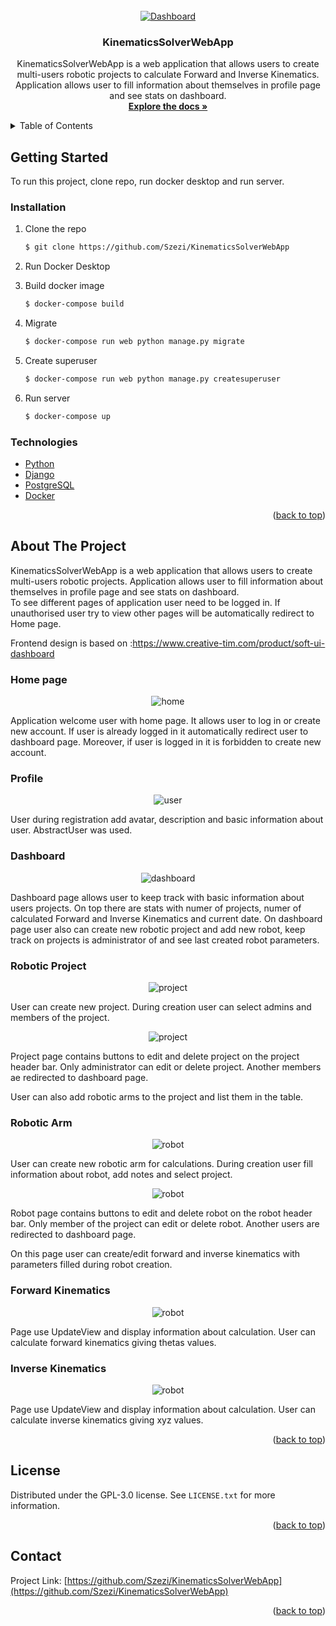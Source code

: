<!-- PROJECT LOGO -->
<br />
<div align="center">
  <a href="https://github.com/Szezi/KinematicsSolverWebApp">
    <img src="static\screen\dashboard.png" alt="Dashboard">
  </a>
<h3 align="center">KinematicsSolverWebApp</h3>
  <p align="center">
KinematicsSolverWebApp is a web application that allows users to create multi-users robotic projects to calculate Forward and Inverse Kinematics. 
Application allows user to fill information about themselves in profile page and see stats on dashboard. <br />
    <a href="https://github.com/Szezi/KinematicsSolverWebApp"><strong>Explore the docs »</strong></a>
  </p>
</div>



<!-- TABLE OF CONTENTS -->
<details>
  <summary>Table of Contents</summary>
  <ol>
    <li>
      <a href="#getting-started">Getting Started</a>
      <ul>
        <li><a href="#installation">Installation</a></li>
      </ul>
      <ul>
        <li><a href="#technologies">Technologies</a></li>
      </ul>
    </li>
    <li><a href="#about-yhe-project">About the project</a></li> 
    <li><a href="#license">License</a></li>
    <li><a href="#contact">Contact</a></li>
  </ol>
</details>



<!-- GETTING STARTED -->
## Getting Started

To run this project, clone repo, run docker desktop and run server.

### Installation

1. Clone the repo
   ```sh
   $ git clone https://github.com/Szezi/KinematicsSolverWebApp
   ```
2. Run Docker Desktop
   
3. Build docker image
    ```sh
   $ docker-compose build
   ```
4. Migrate
    ```sh
   $ docker-compose run web python manage.py migrate
   ```
5. Create superuser
    ```sh
   $ docker-compose run web python manage.py createsuperuser
   ```
6. Run server
    ```sh
   $ docker-compose up 
   ```


### Technologies

* [Python](https://www.python.org/downloads/release/python-390/)
* [Django](https://www.djangoproject.com)
* [PostgreSQL](https://www.postgresql.org)
* [Docker](https://www.docker.com)

<p align="right">(<a href="#top">back to top</a>)</p>



<!-- ABOUT THE PROJECT -->
## About The Project
KinematicsSolverWebApp is a web application that allows users to create multi-users robotic projects. Application allows user to fill information about themselves in profile page and see stats on dashboard. <br />
To see different pages of application user need to be logged in. If unauthorised user try to view other pages will be automatically redirect to Home page.

Frontend design is based on :https://www.creative-tim.com/product/soft-ui-dashboard

### Home page

<div align="center">
<img src="static\screen\home.png" alt="home">
</div>

Application welcome user with home page. It allows user to log in or create new account.
If user is already logged in it automatically redirect user to dashboard page. Moreover, if user is logged in it is forbidden to create new account.


### Profile

<div align="center">
<img src="static\screen\user.png" alt="user">
</div>

User during registration add avatar, description and basic information about user. AbstractUser was used.

### Dashboard

<div align="center">
<img src="static\screen\dashboard.png" alt="dashboard">
</div>

Dashboard page allows user to keep track with basic information about users projects. 
On top there are stats with numer of projects, numer of calculated Forward and Inverse Kinematics and current date.
On dashboard page user also can create new robotic project and add new robot, keep track on projects is administrator of and see last created robot parameters.

### Robotic Project
<div align="center">
<img src="static\screen\project_create.png" alt="project">
</div>

User can create new project. During creation user can select admins and members of the project.

<div align="center">
<img src="static\screen\project.png" alt="project">
</div>

Project page contains buttons to edit and delete project on the project header bar.
Only administrator can edit or delete project. Another members ae redirected to dashboard page.

User can also add robotic arms to the project and list them in the table.

### Robotic Arm
<div align="center">
<img src="static\screen\robot_create.png" alt="robot">
</div>

User can create new robotic arm for calculations. During creation user fill information about robot, add notes and select project.

<div align="center">
<img src="static\screen\robot.png" alt="robot">
</div>

Robot page contains buttons to edit and delete robot on the robot header bar.
Only member of the project can edit or delete robot. Another users are redirected to dashboard page.

On this page user can create/edit forward and inverse kinematics with parameters filled during robot creation.

### Forward Kinematics
<div align="center">
<img src="static\screen\fk_info.png" alt="robot">
</div>

Page use UpdateView and display information about calculation. User can calculate forward kinematics giving thetas values.

### Inverse Kinematics

<div align="center">
<img src="static\screen\ik_info.png" alt="robot">
</div>

Page use UpdateView and display information about calculation. User can calculate inverse kinematics giving xyz values.

<p align="right">(<a href="#top">back to top</a>)</p>


<!-- LICENSE -->
## License

Distributed under the GPL-3.0 license. See `LICENSE.txt` for more information.

<p align="right">(<a href="#top">back to top</a>)</p>



<!-- CONTACT -->
## Contact

Project Link: [https://github.com/Szezi/KinematicsSolverWebApp](https://github.com/Szezi/KinematicsSolverWebApp)

<p align="right">(<a href="#top">back to top</a>)</p>